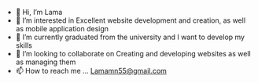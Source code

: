 - 👋 Hi, I’m Lama
- 👀 I’m interested in Excellent website development and creation, as well as mobile application design
- 🌱 I’m currently graduated from the university and I want to develop my skills
- 💞️ I’m looking to collaborate on Creating and developing websites as well as managing them
- 📫 How to reach me ...
  Lamamn55@gmail.com

<!---
Lama511/Lama511 is a ✨ special ✨ repository because its `README.md` (this file) appears on your GitHub profile.
You can click the Preview link to take a look at your changes.
--->
